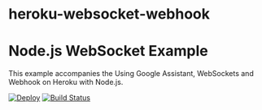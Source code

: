 # heroku-websocket-webhook
# Node.js WebSocket Example

This example accompanies the Using Google Assistant, WebSockets and Webhook on Heroku with Node.js.

[![Deploy](https://www.herokucdn.com/deploy/button.svg)](https://heroku.com/deploy)
[![Build Status](https://travis-ci.org/abhi4710/pyHelloWorld.svg?branch=master)](https://travis-ci.org/abhi4710/pyHelloWorld)
